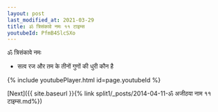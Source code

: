 ```yaml
---
layout: post
last_modified_at: 2021-03-29
title: ॐ त्रिसंकावे नमः ११ टाइम्स
youtubeId: PfmB4SlcSXo
---
```

 
 
 ॐ त्रिसंकावे नमः  
 
 -  सत्व रज और तम के तीनों गुणों की धुरी कौन है 
 
  
 
  
 
 
 
 
 
 


{% include youtubePlayer.html id=page.youtubeId %}
 
[Next]({{ site.baseurl }}{% link  split1/_posts/2014-04-11-ॐ अजीठया नाम  ११ टाइम्स.md%})
 
